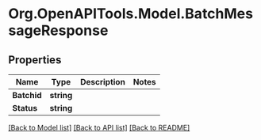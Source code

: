 # Org.OpenAPITools.Model.BatchMessageResponse

## Properties

Name | Type | Description | Notes
------------ | ------------- | ------------- | -------------
**Batchid** | **string** |  | 
**Status** | **string** |  | 

[[Back to Model list]](../README.md#documentation-for-models) [[Back to API list]](../README.md#documentation-for-api-endpoints) [[Back to README]](../README.md)

